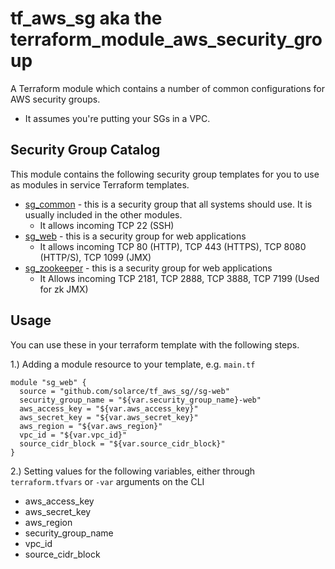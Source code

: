 tf_aws_sg aka the terraform_module_aws_security_group
===================================

A Terraform module which contains a number of common configurations for AWS security groups.
* It assumes you're putting your SGs in a VPC.

Security Group Catalog
----------------------

This module contains the following security group templates for you to use as modules in
service Terraform templates.

- [sg_common](https://github.com/solarce/tf_aws_sg/tree/master/sg_common) - this is a security group that all systems should use. It is usually included in
     the other modules.
    - It allows incoming TCP 22 (SSH)
- [sg_web](https://github.com/solarce/tf_aws_sg/tree/master/sg_web) - this is a security group for web applications
    - It allows incoming TCP 80 (HTTP), TCP 443 (HTTPS), TCP 8080 (HTTP/S), TCP 1099 (JMX)
- [sg_zookeeper](https://github.com/solarce/tf_aws_sg/tree/master/sg_zookeeper) - this is a security group for web applications
    - It Allows incoming TCP 2181, TCP 2888, TCP 3888, TCP 7199 (Used for zk JMX)

Usage
------

You can use these in your terraform template with the following steps. 

1.) Adding a module resource to your template, e.g. `main.tf`

```
module "sg_web" {
  source = "github.com/solarce/tf_aws_sg//sg-web"
  security_group_name = "${var.security_group_name}-web"
  aws_access_key = "${var.aws_access_key}"
  aws_secret_key = "${var.aws_secret_key}"
  aws_region = "${var.aws_region}"
  vpc_id = "${var.vpc_id}"
  source_cidr_block = "${var.source_cidr_block}"
}
``` 

2.) Setting values for the following variables, either through `terraform.tfvars` or `-var` arguments on the CLI

- aws_access_key
- aws_secret_key
- aws_region
- security_group_name
- vpc_id
- source_cidr_block

